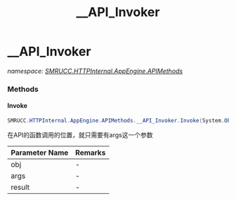 ﻿---
title: __API_Invoker
---

# __API_Invoker
_namespace: [SMRUCC.HTTPInternal.AppEngine.APIMethods](N-SMRUCC.HTTPInternal.AppEngine.APIMethods.html)_



### Methods

#### Invoke
```csharp
SMRUCC.HTTPInternal.AppEngine.APIMethods.__API_Invoker.Invoke(System.Object,System.String,System.String@)
```
在API的函数调用的位置，就只需要有args这一个参数

|Parameter Name|Remarks|
|--------------|-------|
|obj|-|
|args|-|
|result|-|





